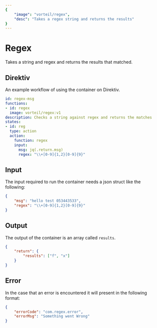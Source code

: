 ```yaml
---
{
    "image": "vorteil/regex",
    "desc": "Takes a regex string and returns the results"
}
---
```


# Regex

Takes a string and regex and returns the results that matched.

## Direktiv

An example workflow of using the container on Direktiv.

```yaml
id: regex-msg
functions:
- id: regex
  image: vorteil/regex:v1
description: Checks a string against regex and returns the matches
states:
- id: reg
  type: action
  action:
    function: regex
    input:
      msg: jq(.return.msg)
      regex: "\\+[0-9]{1,2}[0-9]{9}"
```

## Input

The input required to run the container needs a json struct like the following:

```json
{
    "msg": "hello test 053443533",
    "regex": "\\+[0-9]{1,2}[0-9]{9}"
}
```

## Output

The output of the container is an array called `results`.

```json
{
    "return": {
        "results": ["f", "x"]
    }
}
```

## Error

In the case that an error is encountered it will present in the following format:

```json
{
    "errorCode": "com.regex.error",
    "errorMsg": "Something went Wrong"
}
```
